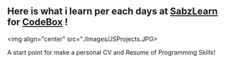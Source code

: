 ## Here is what i learn per each days at [SabzLearn](https://sabzlearn.ir/) for [CodeBox](https://codebox.ir/) !

<img align="center" src="./Images/JSProjects.JPG>

A start point for make a personal CV and Resume of Programming Skills!
